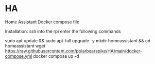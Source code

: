 # HA
Home Assistant Docker compose file


Installation:
ssh into the rpi
enter the following commands

sudo apt update && sudo apt-full upgrade -y
mkdir homeassistant && cd homeassistant
wget https://raw.githubusercontent.com/polarbearspike/HA/main/docker-compose.yml
docker compose up -d




